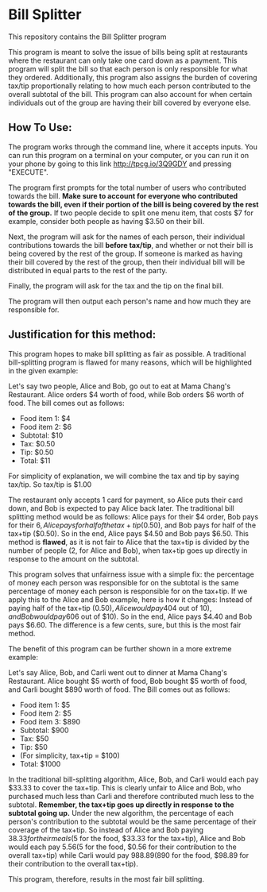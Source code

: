 # Bill Splitter
This repository contains the Bill Splitter program

This program is meant to solve the issue of bills being split at restaurants where the restaurant can only take one card down as a payment. This program will split the bill so that each person is only responsible for what they ordered. Additionally, this program also assigns the burden of covering tax/tip proportionally relating to how much each person contributed to the overall subtotal of the bill. This program can also account for when certain individuals out of the group are having their bill covered by everyone else.

## How To Use:
The program works through the command line, where it accepts inputs.
You can run this program on a terminal on your computer, or you can run it on your phone by going to this link http://tpcg.io/3Q9GDY and pressing "EXECUTE".

The program first prompts for the total number of users who contributed towards the bill.
**Make sure to account for everyone who contributed towards the bill, even if their portion of the bill is being covered by the rest of the group.**
If two people decide to split one menu item, that costs $7 for example, consider both people as having $3.50 on their bill.

Next, the program will ask for the names of each person, their individual contributions towards the bill **before tax/tip**, and whether or not their bill is being covered by the rest of the group.
If someone is marked as having their bill covered by the rest of the group, then their individual bill will be distributed in equal parts to the rest of the party.

Finally, the program will ask for the tax and the tip on the final bill.

The program will then output each person's name and how much they are responsible for.

## Justification for this method:
This program hopes to make bill splitting as fair as possible. A traditional bill-splitting program is flawed for many reasons, which will be highlighted in the given example:

Let's say two people, Alice and Bob, go out to eat at Mama Chang's Restaurant. Alice orders $4 worth of food, while Bob orders $6 worth of food. The bill comes out as follows:

- Food item 1: $4
- Food item 2: $6
- Subtotal: $10
- Tax: $0.50
- Tip: $0.50
- Total: $11

For simplicity of explanation, we will combine the tax and tip by saying tax/tip. So tax/tip is $1.00

The restaurant only accepts 1 card for payment, so Alice puts their card down, and Bob is expected to pay Alice back later. The traditional bill splitting method would be as follows: Alice pays for their $4 order, Bob pays for their $6, Alice pays for half of the tax+tip ($0.50), and Bob pays for half of the tax+tip ($0.50). So in the end, Alice pays $4.50 and Bob pays $6.50. This method is **flawed**, as it is not fair to Alice that the tax+tip is divided by the number of people (2, for Alice and Bob), when tax+tip goes up directly in response to the amount on the subtotal.

This program solves that unfairness issue with a simple fix: the percentage of money each person was responsible for on the subtotal is the same percentage of money each person is responsible for on the tax+tip. If we apply this to the Alice and Bob example, here is how it changes: Instead of paying half of the tax+tip ($0.50), Alice would pay 40% of the tax+tip because Alice was responsible for 40% of the subtotal ($4 out of $10), and Bob would pay 60% of the tax+tip because Bob was responsible for 60% of the subtotal ($6 out of $10). So in the end, Alice pays $4.40 and Bob pays $6.60. The difference is a few cents, sure, but this is the most fair method.

The benefit of this program can be further shown in a more extreme example:

Let's say Alice, Bob, and Carli went out to dinner at Mama Chang's Restaurant. Alice bought $5 worth of food, Bob bought $5 worth of food, and Carli bought $890 worth of food. The Bill comes out as follows:

- Food item 1: $5
- Food item 2: $5
- Food item 3: $890
- Subtotal: $900
- Tax: $50
- Tip: $50
- (For simplicity, tax+tip = $100)
- Total: $1000

In the traditional bill-splitting algorithm, Alice, Bob, and Carli would each pay $33.33 to cover the tax+tip. This is clearly unfair to Alice and Bob, who purchased much less than Carli and therefore contributed much less to the subtotal. **Remember, the tax+tip goes up directly in response to the subtotal going up.** Under the new algorithm, the percentage of each person's contribution to the subtotal would be the same percentage of their coverage of the tax+tip. So instead of Alice and Bob paying $38.33 for their meals ($5 for the food, $33.33 for the tax+tip), Alice and Bob would each pay $5.56 ($5 for the food, $0.56 for their contribution to the overall tax+tip) while Carli would pay $988.89 ($890 for the food, $98.89 for their contribution to the overall tax+tip).

This program, therefore, results in the most fair bill splitting.

